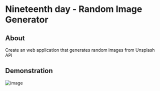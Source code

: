 # Nineteenth day - Random Image Generator

## About

Create an web application that generates random images from Unsplash API

## Demonstration

![image](images/random-img-demo.gif)